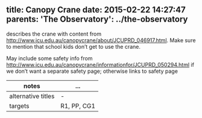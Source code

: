 title: Canopy Crane
date: 2015-02-22 14:27:47
parents:
  'The Observatory': ../the-observatory
---

describes the crane with content from http://www.jcu.edu.au/canopycrane/about/JCUPRD_046917.html.  Make sure to mention that school kids don’t get to use the crane.

May include some safety info from http://www.jcu.edu.au/canopycrane/informationfor/JCUPRD_050294.html if we don’t want a separate safety page; otherwise links to safety page


 notes | ...
-------|-----
alternative titles | -
targets | R1, PP, CG1
